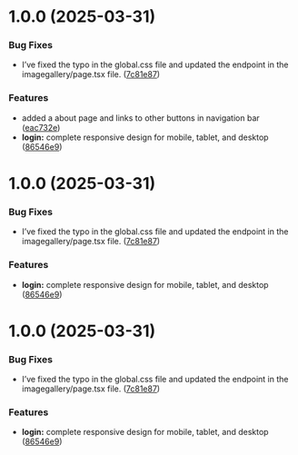 # 1.0.0 (2025-03-31)


### Bug Fixes

* I’ve fixed the typo in the global.css file and updated the endpoint in the imagegallery/page.tsx file. ([7c81e87](https://github.com/oss-slu/image-recognition-integration-system/commit/7c81e872db726ffbbce5f29d162e995a6c08f530))


### Features

* added a about page and links to other buttons in navigation bar ([eac732e](https://github.com/oss-slu/image-recognition-integration-system/commit/eac732e64cfaa9429f31fb0a3e71eb0c513e4e61))
* **login:** complete responsive design for mobile, tablet, and desktop ([86546e9](https://github.com/oss-slu/image-recognition-integration-system/commit/86546e9093ce4d3f9874b6809a8e52f05d02ba01))

# 1.0.0 (2025-03-31)


### Bug Fixes

* I’ve fixed the typo in the global.css file and updated the endpoint in the imagegallery/page.tsx file. ([7c81e87](https://github.com/oss-slu/image-recognition-integration-system/commit/7c81e872db726ffbbce5f29d162e995a6c08f530))


### Features

* **login:** complete responsive design for mobile, tablet, and desktop ([86546e9](https://github.com/oss-slu/image-recognition-integration-system/commit/86546e9093ce4d3f9874b6809a8e52f05d02ba01))

# 1.0.0 (2025-03-31)


### Bug Fixes

* I’ve fixed the typo in the global.css file and updated the endpoint in the imagegallery/page.tsx file. ([7c81e87](https://github.com/oss-slu/image-recognition-integration-system/commit/7c81e872db726ffbbce5f29d162e995a6c08f530))


### Features

* **login:** complete responsive design for mobile, tablet, and desktop ([86546e9](https://github.com/oss-slu/image-recognition-integration-system/commit/86546e9093ce4d3f9874b6809a8e52f05d02ba01))
